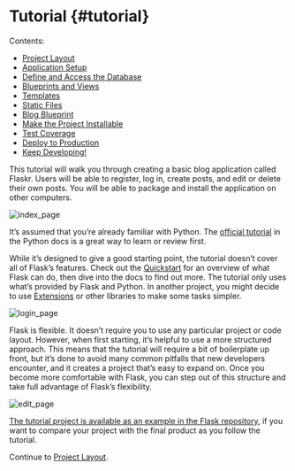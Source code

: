 # Tutorial {#tutorial}

Contents:

- [Project Layout](/python/flask/user_guide/tutorial/project_layout#project-layout)
- [Application Setup](/python/flask/user_guide/tutorial/app_setup#application-setup)
- [Define and Access the Database](/python/flask/user_guide/tutorial/database#define-and-access-the-database)
- [Blueprints and Views](/python/flask/user_guide/tutorial/blueprint_view#blueprints-and-views)
- [Templates](/python/flask/user_guide/tutorial/template#templates)
- [Static Files](/python/flask/user_guide/tutorial/static_file#static-files)
- [Blog Blueprint](/python/flask/user_guide/tutorial/blog_blueprint#blog-blueprint)
- [Make the Project Installable](/python/flask/user_guide/tutorial/project_install#make-the-project-installable)
- [Test Coverage](/python/flask/user_guide/tutorial/test_coverage#test-coverage)
- [Deploy to Production](/python/flask/user_guide/tutorial/deploy#deploy-to-production)
- [Keep Developing!](/python/flask/user_guide/tutorial/develop#keep-developing)

This tutorial will walk you through creating a basic blog application called Flaskr. Users will be able to register, log in, create posts, and edit or delete their own posts. You will be able to package and install the application on other computers.

![index_page](/flask/ndex_page.png)

It’s assumed that you’re already familiar with Python. The [official tutorial](https://docs.python.org/3/tutorial/) in the Python docs is a great way to learn or review first.

While it’s designed to give a good starting point, the tutorial doesn’t cover all of Flask’s features. Check out the [Quickstart](/python/flask/user_guide/quickstart#quickstart) for an overview of what Flask can do, then dive into the docs to find out more. The tutorial only uses what’s provided by Flask and Python. In another project, you might decide to use [Extensions](/python/flask/user_guide/extension#extensions) or other libraries to make some tasks simpler.

![login_page](/flask/login_page.png)

Flask is flexible. It doesn’t require you to use any particular project or code layout. However, when first starting, it’s helpful to use a more structured approach. This means that the tutorial will require a bit of boilerplate up front, but it’s done to avoid many common pitfalls that new developers encounter, and it creates a project that’s easy to expand on. Once you become more comfortable with Flask, you can step out of this structure and take full advantage of Flask’s flexibility.

![edit_page](/flask/edit_page.png)

[The tutorial project is available as an example in the Flask repository](https://github.com/pallets/flask/tree/main/examples/tutorial), if you want to compare your project with the final product as you follow the tutorial.

Continue to [Project Layout](/python/flask/user_guide/tutorial/project_layout#project-layout).

